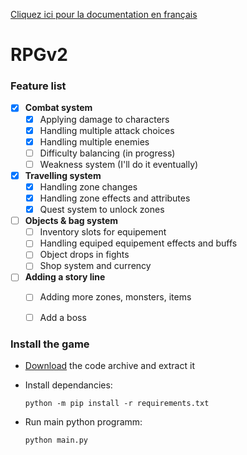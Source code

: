 [Cliquez ici pour la documentation en français](./README_FR.md)

# RPGv2

### Feature list

- [x] __**Combat system**__
  - [x] Applying damage to characters
  - [x] Handling multiple attack choices
  - [x] Handling multiple enemies
  - [ ] Difficulty balancing (in progress)
  - [ ] Weakness system (I'll do it eventually)

- [x] __**Travelling system**__
  - [x] Handling zone changes
  - [x] Handling zone effects and attributes
  - [x] Quest system to unlock zones
  
- [ ] __**Objects & bag system**__
  - [ ] Inventory slots for equipement
  - [ ] Handling equiped equipement effects and buffs
  - [ ] Object drops in fights
  - [ ] Shop system and currency
  
- [ ] **Adding a story line**
  - [ ] Adding more zones, monsters, items
  - [ ] Add a boss


### Install the game

- [Download](https://github.com/MrGg570/RPGv2/archive/refs/heads/main.zip) the code archive and extract it

- Install dependancies:
    ```ssh
    python -m pip install -r requirements.txt
    ```

- Run main python programm:
    ```ssh
    python main.py
    ```
